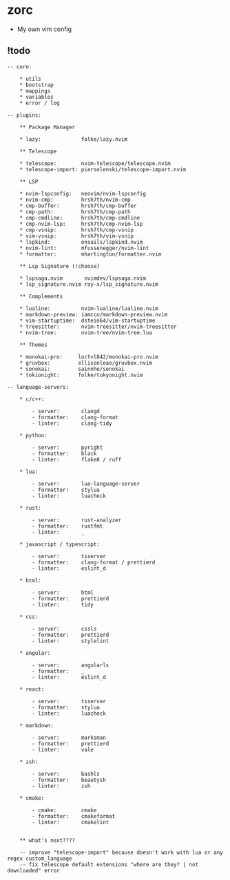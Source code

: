 # zorc

- My own vim config

## !todo
    
    -- core:

        * utils
        * bootstrap
        * mappings
        * variables
        * error / log

    -- plugins:

        ** Package Manager

        * lazy:             folke/lazy.nvim
        
        ** Telescope

        * telescope:        nvim-telescope/telescope.nvim
        * telescope-import: piersolenski/telescope-import.nvim

        ** LSP

        * nvim-lspconfig:   neovim/nvim-lspconfig 
        * nvim-cmp:         hrsh7th/nvim-cmp
        * cmp-buffer:       hrsh7th/cmp-buffer
        * cmp-path:         hrsh7th/cmp-path
        * cmp-cmdline:      hrsh7th/cmp-cmdline
        * cmp-nvim-lsp:     hrsh7th/cmp-nvim-lsp
        * cmp-vsnip:        hrsh7th/cmp-vsnip
        * vim-vsnip:        hrsh7th/vim-vsnip
        * lspkind:          onsails/lspkind.nvim
        * nvim-lint:        mfussenegger/nvim-lint
        * formatter:        mhartington/formatter.nvim

        ** Lsp Signature (!choose)

        * lspsaga.nvim       nvimdev/lspsaga.nvim
        * lsp_signature.nvim ray-x/lsp_signature.nvim

        ** Complements

        * lualine:          nvim-lualine/lualine.nvim
        * markdown-preview: iamcco/markdown-preview.nvim
        * vim-startuptime:  dstein64/vim-startuptime
        * treesitter:       nvim-treesitter/nvim-treesitter
        * nvim-tree:        nvim-tree/nvim-tree.lua

        ** Themes

        * monokai-pro:     loctvl842/monokai-pro.nvim
        * gruvbox:         ellisonleao/gruvbox.nvim
        * sonokai:         sainnhe/sonokai
        * tokionight:      folke/tokyonight.nvim

    -- language-servers:

        * c/c++:            

            - server:       clangd
            - formatter:    clang-format
            - linter:       clang-tidy

        * python:           
            
            - server:       pyright
            - formatter:    black 
            - linter:       flake8 / ruff

        * lua:              

            - server:       lua-language-server
            - formatter:    stylua
            - linter:       luacheck

        * rust:             

            - server:       rust-analyzer
            - formatter:    rustfmt
            - linter:       _

        * javascript / typescript:

            - server:       tsserver
            - formatter:    clang-format / prettierd    
            - linter:       eslint_d

        * html:

            - server:       html
            - formatter:    prettierd
            - linter:       tidy

        * css: 

            - server:       cssls
            - formatter:    prettierd
            - linter:       stylelint

        * angular:          

            - server:       angularls
            - formatter:    _
            - linter:       eslint_d

        * react:            

            - server:       tsserver
            - formatter:    stylua
            - linter:       luacheck

        * markdown:         

            - server:       marksman
            - formatter:    prettierd
            - linter:       vale

        * zsh:

            - server:       bashls
            - formatter:    beautysh
            - linter:       zsh

        * cmake:

            - cmake:        cmake
            - formatter:    cmakeformat
            - linter:       cmakelint


        ** what's next????

        -- improve "telescope-import" because doesn't work with lua or any regex custom_language
        -- fix telescope default extensions "where are they? | not downloaded" error

